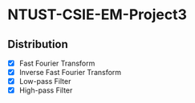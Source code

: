 # NTUST-CSIE-EM-Project3

## Distribution
- [x] Fast Fourier Transform
- [x] Inverse Fast Fourier Transform
- [x] Low-pass Filter
- [x] High-pass Filter
